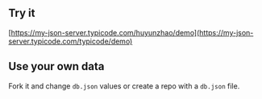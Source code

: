 ## Try it

[https://my-json-server.typicode.com/huyunzhao/demo](https://my-json-server.typicode.com/typicode/demo)

## Use your own data

Fork it and change `db.json` values or create a repo with a `db.json` file.

